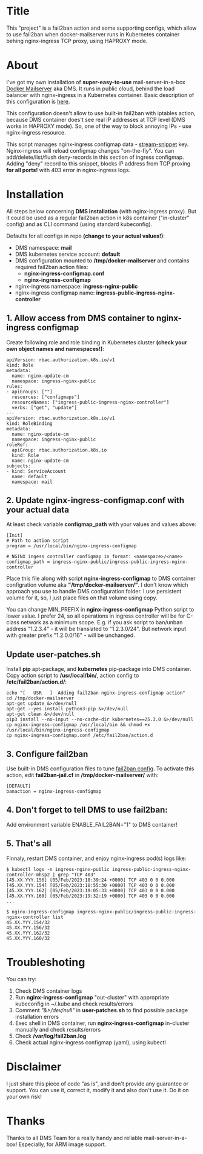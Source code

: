 # Title
This "project" is a fail2ban action and some supporting configs, which allow to use fail2ban when docker-mailserver runs in Kubernetes container behing nginx-ingress TCP proxy, using HAPROXY mode.

# About
I've got my own installation of  **super-easy-to-use** mail-server-in-a-box [Docker Mailserver](https://docker-mailserver.github.io/docker-mailserver/edge/) aka DMS. It runs in public cloud, behind the load balancer with nginx-ingress in a Kubernetes container. Basic description of this configuration is [here](https://docker-mailserver.github.io/docker-mailserver/edge/config/advanced/kubernetes/).

This configuration doesn't allow to use built-in fail2ban with iptables action, because DMS container does't see real IP addresses at TCP level (DMS works in HAPROXY mode). So, one of the way to block annoying IPs - use nginx-ingress resource.

This script manages nginx-ingress configmap data - [stream-snippet](https://kubernetes.github.io/ingress-nginx/user-guide/nginx-configuration/configmap/#stream-snippet) key. Nginx-ingress will reload configmap changes "on-the-fly". You can add/delete/list/flush deny-records in this section of ingress configmap. Adding "deny" record to this snippet, blocks IP address from TCP proxing **for all ports!** with 403 error in nginx-ingress logs.

# Installation
All steps below concerning **DMS installation** (with nginx-ingress proxy). But it could be used as a regular fail2ban action in k8s container ("in-cluster" config) and as CLI command (using standard kubeconfig).

Defaults for all configs in repo **(change to your actual values!)**:
* DMS namespace: **mail**
* DMS kubernetes service account: **default**
* DMS configuration mounted to **/tmp/docker-mailserver** and contains required fail2ban action files:
  * **nginx-ingress-configmap.conf**
  * **nginx-ingress-configmap**
* nginx-ingress namespace: **ingress-nginx-public**
* nginx-ingress configmap name: **ingress-public-ingress-nginx-controller**

## 1. Allow access from DMS container to nginx-ingress configmap
Create following role and role binding in Kubernetes cluster **(check your own object names and namespaces!)**:

```
apiVersion: rbac.authorization.k8s.io/v1
kind: Role
metadata:
  name: nginx-update-cm
  namespace: ingress-nginx-public
rules:
- apiGroups: [""]
  resources: ["configmaps"]
  resourceNames: ["ingress-public-ingress-nginx-controller"]
  verbs: ["get", "update"]
---
apiVersion: rbac.authorization.k8s.io/v1
kind: RoleBinding
metadata:
  name: nginx-update-cm
  namespace: ingress-nginx-public
roleRef:
  apiGroup: rbac.authorization.k8s.io
  kind: Role
  name: nginx-update-cm
subjects:
- kind: ServiceAccount
  name: default
  namespace: mail
```

## 2. Update **nginx-ingress-configmap.conf** with your actual data
At least check variable **configmap_path** with your values and values above:

```
[Init]
# Path to action script
program = /usr/local/bin/nginx-ingress-configmap

# NGINX ingess controller configmap in format: <namespace>/<name>
configmap_path = ingress-nginx-public/ingress-public-ingress-nginx-controller
```

Place this file along with script **nginx-ingress-configmap** to DMS container configration volume aka **"/tmp/docker-mailserver/"**. I don't know which approach you use to handle DMS configuration folder. I use persistent volume for it, so, I just place files on that volume using copy.

You can change MIN_PREFIX in **nginx-ingress-configmap** Python script to lower value. I prefer 24, so all operations in ingress controller will be for C-class network as a minimum scope. E.g. if you ask script to ban/unban address "1.2.3.4" - it will be translated to "1.2.3.0/24". But network input with greater prefix "1.2.0.0/16" - will be unchanged.

## Update user-patches.sh
Install **pip** apt-package, and **kubernetes** pip-package into DMS container. Copy action script to **/usr/local/bin/**, action config to **/etc/fail2ban/action.d/**:

```
echo "[   USR   ]  Adding fail2ban nginx-ingress-configmap action"
cd /tmp/docker-mailserver
apt-get update &>/dev/null
apt-get --yes install python3-pip &>/dev/null
apt-get clean &>/dev/null
pip3 install --no-input --no-cache-dir kubernetes==25.3.0 &>/dev/null
cp nginx-ingress-configmap /usr/local/bin && chmod +x /usr/local/bin/nginx-ingress-configmap
cp nginx-ingress-configmap.conf /etc/fail2ban/action.d
```

## 3. Configure fail2ban
Use built-in DMS configuration files to tune [fail2ban config](https://docker-mailserver.github.io/docker-mailserver/edge/config/security/fail2ban/). To activate this action, edit **fail2ban-jail.cf** in **/tmp/docker-mailserver/** with:

```
[DEFAULT]
banaction = nginx-ingress-configmap
```

## 4. Don't forget to tell DMS to use fail2ban:
Add environment variable ENABLE_FAIL2BAN="1" to DMS container!

## 5. That's all
Finnaly, restart DMS container, and enjoy nginx-ingress pod(s) logs like:

```
$ kubectl logs -n ingress-nginx-public ingress-public-ingress-nginx-controller-mhsp2 | grep "TCP 403"
[45.XX.YYY.156] [05/Feb/2023:18:39:24 +0000] TCP 403 0 0 0.000
[45.XX.YYY.154] [05/Feb/2023:18:55:30 +0000] TCP 403 0 0 0.000
[45.XX.YYY.162] [05/Feb/2023:19:05:33 +0000] TCP 403 0 0 0.000
[45.XX.YYY.160] [05/Feb/2023:19:32:19 +0000] TCP 403 0 0 0.000
...

$ nginx-ingress-configmap ingress-nginx-public/ingress-public-ingress-nginx-controller list
45.XX.YYY.154/32
45.XX.YYY.156/32
45.XX.YYY.162/32
45.XX.YYY.160/32
```

# Troubleshoting
You can try:
1. Check DMS container logs
1. Run **nginx-ingress-configmap** "out-cluster" with appropriate kubeconfig in ~/.kube and check results/errors
1. Comment *"&>/dev/null"* in **user-patches.sh** to find possible package installation errors
1. Exec shell in DMS container, run **nginx-ingress-configmap** in-cluster manually and check results/errors
1. Check **/var/log/fail2ban.log**
1. Check actual nginx-ingress configmap (yaml), using kubectl

# Disclaimer
I just share this piece of code "as is", and don't provide any guarantee or support. You can use it, correct it, modify it and also don't use it. Do it on your own risk!

# Thanks
Thanks to all DMS Team for a really handy and reliable mail-server-in-a-box! Especially, for ARM image support.